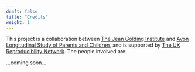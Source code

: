 ```yaml
---
draft: false
title: "Credits"
weight: 1
---
```



This project is a collaboration between [The Jean Golding Institute](http://www.bristol.ac.uk/golding/) and [Avon Longitudinal Study of Parents and Children](http://www.bristol.ac.uk/alspac/), and is supported by [The UK Reproducibility Network](http://www.dcn.ed.ac.uk/camarades/ukrn/).  The people involved are: 

...coming soon...





